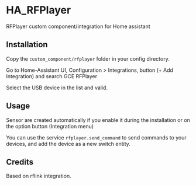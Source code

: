 # HA_RFPlayer

RFPlayer custom component/integration for Home assistant

## Installation

Copy the `custom_component/rfplayer` folder in your config directory.

Go to Home-Assistant UI, Configuration > Integrations, button (+ Add Integration) and search GCE RFPlayer

Select the USB device in the list and valid.

## Usage

Sensor are created automatically if you enable it during the installation or on the option button (Integration menu)

You can use the service `rfplayer.send_command` to send commands to your devices, and add the device as a new switch entity.

## Credits

Based on rflink integration.
